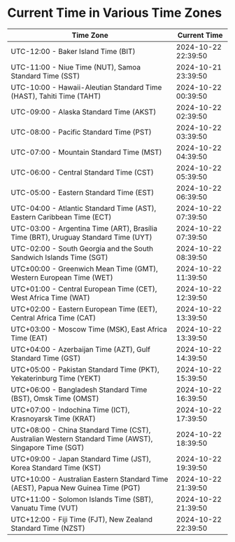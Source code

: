 # Current Time in Various Time Zones

| Time Zone | Current Time |
|-----------|--------------|
| UTC-12:00 - Baker Island Time (BIT) | 2024-10-22 22:39:50 |
| UTC-11:00 - Niue Time (NUT), Samoa Standard Time (SST) | 2024-10-21 23:39:50 |
| UTC-10:00 - Hawaii-Aleutian Standard Time (HAST), Tahiti Time (TAHT) | 2024-10-22 00:39:50 |
| UTC-09:00 - Alaska Standard Time (AKST) | 2024-10-22 02:39:50 |
| UTC-08:00 - Pacific Standard Time (PST) | 2024-10-22 03:39:50 |
| UTC-07:00 - Mountain Standard Time (MST) | 2024-10-22 04:39:50 |
| UTC-06:00 - Central Standard Time (CST) | 2024-10-22 05:39:50 |
| UTC-05:00 - Eastern Standard Time (EST) | 2024-10-22 06:39:50 |
| UTC-04:00 - Atlantic Standard Time (AST), Eastern Caribbean Time (ECT) | 2024-10-22 07:39:50 |
| UTC-03:00 - Argentina Time (ART), Brasília Time (BRT), Uruguay Standard Time (UYT) | 2024-10-22 07:39:50 |
| UTC-02:00 - South Georgia and the South Sandwich Islands Time (SGT) | 2024-10-22 08:39:50 |
| UTC±00:00 - Greenwich Mean Time (GMT), Western European Time (WET) | 2024-10-22 11:39:50 |
| UTC+01:00 - Central European Time (CET), West Africa Time (WAT) | 2024-10-22 12:39:50 |
| UTC+02:00 - Eastern European Time (EET), Central Africa Time (CAT) | 2024-10-22 13:39:50 |
| UTC+03:00 - Moscow Time (MSK), East Africa Time (EAT) | 2024-10-22 13:39:50 |
| UTC+04:00 - Azerbaijan Time (AZT), Gulf Standard Time (GST) | 2024-10-22 14:39:50 |
| UTC+05:00 - Pakistan Standard Time (PKT), Yekaterinburg Time (YEKT) | 2024-10-22 15:39:50 |
| UTC+06:00 - Bangladesh Standard Time (BST), Omsk Time (OMST) | 2024-10-22 16:39:50 |
| UTC+07:00 - Indochina Time (ICT), Krasnoyarsk Time (KRAT) | 2024-10-22 17:39:50 |
| UTC+08:00 - China Standard Time (CST), Australian Western Standard Time (AWST), Singapore Time (SGT) | 2024-10-22 18:39:50 |
| UTC+09:00 - Japan Standard Time (JST), Korea Standard Time (KST) | 2024-10-22 19:39:50 |
| UTC+10:00 - Australian Eastern Standard Time (AEST), Papua New Guinea Time (PGT) | 2024-10-22 21:39:50 |
| UTC+11:00 - Solomon Islands Time (SBT), Vanuatu Time (VUT) | 2024-10-22 21:39:50 |
| UTC+12:00 - Fiji Time (FJT), New Zealand Standard Time (NZST) | 2024-10-22 22:39:50 |
